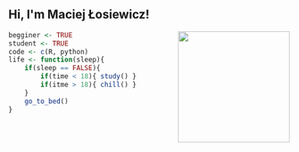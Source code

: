 <h2>Hi, I'm Maciej Łosiewicz!</h2>
<img align='right' src="https://imgur.com/O1HxQyO.png" width="200">



```R
begginer <- TRUE
student <- TRUE
code <- c(R, python)
life <- function(sleep){
	if(sleep == FALSE){
		if(time < 18){ study() }
		if(itme > 18){ chill() }
	}
	go_to_bed()
}
```





